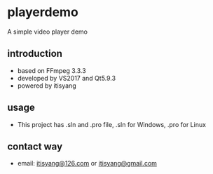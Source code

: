 # playerdemo
A simple video player demo

## introduction
- based on FFmpeg 3.3.3
- developed by VS2017 and Qt5.9.3
- powered by itisyang

## usage
- This project has .sln and .pro file, .sln for Windows, .pro for Linux

## contact way
- email: itisyang@126.com or itisyang@gmail.com